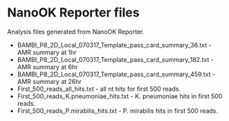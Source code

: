 NanoOK Reporter files
=====================

Analysis files generated from NanoOK Reporter.

* BAMBI_P8_2D_Local_070317_Template_pass_card_summary_36.txt - AMR summary at 1hr
* BAMBI_P8_2D_Local_070317_Template_pass_card_summary_182.txt - AMR summary at 6hr
* BAMBI_P8_2D_Local_070317_Template_pass_card_summary_459.txt - AMR summary at 26hr
* First_500_reads_all_hits.txt - all nt hits for first 500 reads.
* First_500_reads_K.pneumoniae_hits.txt - K. pneumoniae hits in first 500 reads.
* First_500_reads_P.mirabilis_hits.txt - P. mirabilis hits in first 500 reads.
